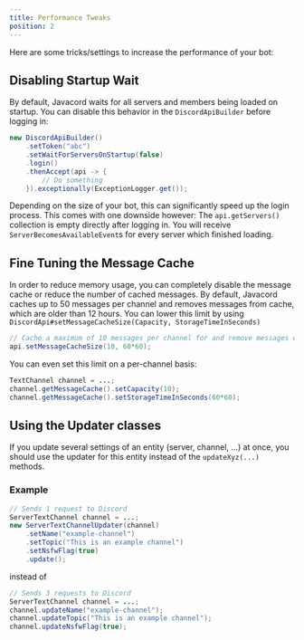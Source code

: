 ```yaml
---
title: Performance Tweaks
position: 2
---
```


Here are some tricks/settings to increase the performance of your bot:

## Disabling Startup Wait

By default, Javacord waits for all servers and members being loaded on startup. You can disable this behavior in the `DiscordApiBuilder` before logging in:
```java
new DiscordApiBuilder()
    .setToken("abc")
    .setWaitForServersOnStartup(false)
    .login()
    .thenAccept(api -> {
        // Do something
    }).exceptionally(ExceptionLogger.get());
```
Depending on the size of your bot, this can significantly speed up the login process. This comes with one downside however: The `api.getServers()` collection is empty directly after logging in. You will receive `ServerBecomesAvailableEvent`s for every server which finished loading.

## Fine Tuning the Message Cache

In order to reduce memory usage, you can completely disable the message cache or reduce the number of cached messages. By default, Javacord caches up to 50 messages per channel and removes messages from cache, which are older than 12 hours. You can lower this limit by using `DiscordApi#setMessageCacheSize(Capacity, StorageTimeInSeconds)`
```java
// Cache a maximum of 10 messages per channel for and remove messages older than 1 hour
api.setMessageCacheSize(10, 60*60);
```
You can even set this limit on a per-channel basis:
```java
TextChannel channel = ...;
channel.getMessageCache().setCapacity(10);
channel.getMessageCache().setStorageTimeInSeconds(60*60);
```

## Using the Updater classes

If you update several settings of an entity (server, channel, ...) at once, you should use the updater for this entity instead of the `updateXyz(...)` methods.

### Example

```java
// Sends 1 request to Discord
ServerTextChannel channel = ...;
new ServerTextChannelUpdater(channel)
    .setName("example-channel")
    .setTopic("This is an example channel")
    .setNsfwFlag(true)
    .update();
```
instead of
```java
// Sends 3 requests to Discord
ServerTextChannel channel = ...;
channel.updateName("example-channel");
channel.updateTopic("This is an example channel");
channel.updateNsfwFlag(true);
```